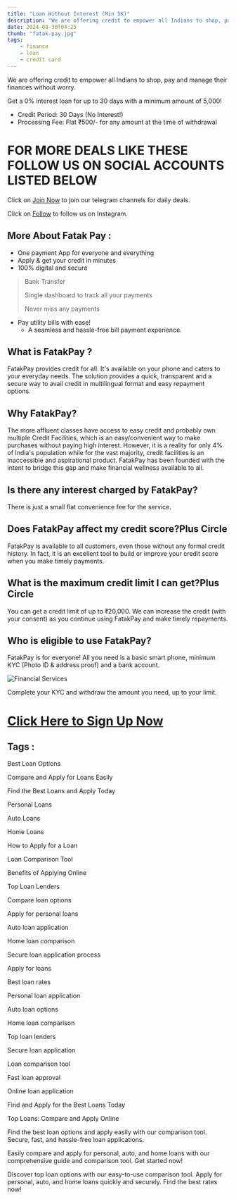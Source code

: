```yaml
---
title: "Loan Without Interest (Min 5K)"
description: "We are offering credit to empower all Indians to shop, pay and manage their finances without worry."
date: 2024-08-30T04:25
thumb: "fatak-pay.jpg"
tags: 
    - finance
    - loan
    - credit card
---
```


We are offering credit to empower all Indians to shop, pay and manage their finances without worry.

Get a 0% interest loan for up to 30 days with a minimum amount of 5,000!
 
- Credit Period: 30 Days (No Interest!)
- Processing Fee: Flat ₹500/- for any amount at the time of withdrawal
 
# FOR MORE DEALS LIKE THESE FOLLOW US ON SOCIAL ACCOUNTS LISTED BELOW

Click on [Join Now](https://telegram.me/thecheapstore1 "Join Now Link") to join our telegram channels for daily deals.

Click on [Follow](https://www.instagram.com/tcs.offers/ "Follow Link") to follow us on Instagram.

## More About Fatak Pay :

- One payment App for everyone and everything
- Apply & get your credit in minutes
- 100% digital and secure

> Bank Transfer
>
> Single dashboard to track all your payments
>
> Never miss any payments

- Pay utility bills with ease!
    - A seamless and hassle-free bill payment experience.

## What is FatakPay ?

FatakPay provides credit for all. It's available on your phone and caters to your everyday needs. The solution provides a quick, transparent and a secure way to avail credit in multilingual format and easy repayment options.

## Why FatakPay?

The more affluent classes have access to easy credit and probably own multiple Credit Facilities, which is an easy/convenient way to make purchases without paying high interest. However, it is a reality for only 4% of India's population while for the vast majority, credit facilities is an inaccessible and aspirational product. FatakPay has been founded with the intent to bridge this gap and make financial wellness available to all.

## Is there any interest charged by FatakPay?

There is just a small flat convenience fee for the service.

## Does FatakPay affect my credit score?Plus Circle

FatakPay is available to all customers, even those without any formal credit history. In fact, it is an excellent tool to build or improve your credit score when you make timely payments.

## What is the maximum credit limit I can get?Plus Circle

You can get a credit limit of up to ₹20,000. We can increase the credit (with your consent) as you continue using FatakPay and make timely repayments.

## Who is eligible to use FatakPay?

FatakPay is for everyone! All you need is a basic smart phone, minimum KYC (Photo ID & address proof) and a bank account.

![Financial Services](https://fatakpay.com/assets/images/others/homepage/getstartnew.svg)

Complete your KYC and withdraw the amount you need, up to your limit.

# [Click Here to Sign Up Now](https://bitli.in/UUS7dp0)

## Tags :

Best Loan Options

Compare and Apply for Loans Easily

Find the Best Loans and Apply Today

Personal Loans

Auto Loans

Home Loans

How to Apply for a Loan

Loan Comparison Tool

Benefits of Applying Online

Top Loan Lenders

Compare loan options

Apply for personal loans

Auto loan application

Home loan comparison

Secure loan application process

Apply for loans

Best loan rates

Personal loan application

Auto loan options

Home loan comparison

Top loan lenders

Secure loan application

Loan comparison tool

Fast loan approval

Online loan application

Find and Apply for the Best Loans Today

Top Loans: Compare and Apply Online

Find the best loan options and apply easily with our comparison tool. Secure, fast, and hassle-free loan applications.

Easily compare and apply for personal, auto, and home loans with our comprehensive guide and comparison tool. Get started now!

Discover top loan options with our easy-to-use comparison tool. Apply for personal, auto, and home loans quickly and securely. Find the best rates now!